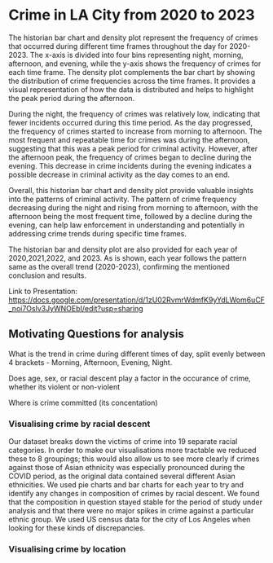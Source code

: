 # Crime in LA City from 2020 to 2023
The historian bar chart and density plot represent the frequency of crimes that occurred during different time frames throughout the day for 2020-2023. The x-axis is divided into four bins representing night, morning, afternoon, and evening, while the y-axis shows the frequency of crimes for each time frame. The density plot complements the bar chart by showing the distribution of crime frequencies across the time frames. It provides a visual representation of how the data is distributed and helps to highlight the peak period during the afternoon.

During the night, the frequency of crimes was relatively low, indicating that fewer incidents occurred during this time period. As the day progressed, the frequency of crimes started to increase from morning to afternoon. The most frequent and repeatable time for crimes was during the afternoon, suggesting that this was a peak period for criminal activity.
However, after the afternoon peak, the frequency of crimes began to decline during the evening. This decrease in crime incidents during the evening indicates a possible decrease in criminal activity as the day comes to an end.

Overall, this historian bar chart and density plot provide valuable insights into the patterns of criminal activity. The pattern of crime frequency decreasing during the night and rising from morning to afternoon, with the afternoon being the most frequent time, followed by a decline during the evening, can help law enforcement in understanding and potentially in addressing crime trends during specific time frames.

The historian bar and density plot are also provided for each year of 2020,2021,2022, and 2023. As is shown, each year follows the pattern same as the overall trend (2020-2023), confirming the mentioned conclusion and results.



Link to Presentation:
https://docs.google.com/presentation/d/1zU02RvmrWdmfK9yYdLWom6uCF_noi7Oslv3JyWNOEbI/edit?usp=sharing

## Motivating Questions for analysis
What is the trend in crime during different times of day, split evenly between 4 brackets - Morning, Afternoon, Evening, Night.

Does age, sex, or racial descent play a factor in the occurance of crime, whether its violent or non-violent

Where is crime committed (its concentation) 


### Visualising crime by racial descent
Our dataset breaks down the victims of crime into 19 separate racial categories. In order to make our visualisations more tractable we reduced these to 8 groupings; this would also allow us to see more clearly if crimes against those of Asian ethnicity was especially pronounced during the COVID period, as the original data contained several different Asian ethnicities. We used pie charts and bar charts for each year to try and identify any changes in composition of crimes by racial descent. We found that the composition in question stayed stable for the period of study under analysis and that there were no major spikes in crime against a particular ethnic group. We used US census data for the city of Los Angeles when looking for these kinds of discrepancies.  



### Visualising crime by location
